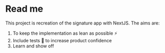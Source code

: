 # Read me

This project is recreation of the signature app with NextJS. The aims are:

  1. To keep the implementation as lean as possible ⚡️
  2. Include tests 🧪 to increase product confidence
  3. Learn and show off

